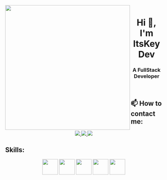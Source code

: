 <img align="left" width="400" src="https://img.icons8.com/external-icongeek26-flat-icongeek26/256/external-alien-retro-80s-icongeek26-flat-icongeek26.png">
<h1 align="center">Hi 👋, I'm ItsKeyDev</h1>
<p align="center">
  <h3 align="center">A FullStack Developer </h3>
</p>

<br />

## 📫 How to contact me:


<p align="center">
  <a href="https://www.facebook.com/trinhxuankien.2003/" alt="Facebook">
    <img src="https://img.icons8.com/fluent/48/000000/facebook-new.png" target="_blank" />
  </a> 
  <a href="https://github.com/ItsKeyDev" alt="Github">
    <img src="https://img.icons8.com/fluent/48/000000/github.png"/>
  </a> 

  <a href="mailto:txkien.dev@gmail.com" alt="Email">
    <img src="https://img.icons8.com/fluent/48/000000/mailing.png"/>
  </a>
</p>

## Skills:
<p align="center">
  <img  width="50" src="https://img.icons8.com/bubbles/256/react.png"/>
  <img width="50" src="https://img.icons8.com/color/256/nodejs.png"/>
  <img width="50" src="https://img.icons8.com/color/256/mongodb.png"/>
  <img width="50" src="https://img.icons8.com/color/256/express-js.png"/>
  <img width="50" src="https://img.icons8.com/fluency/256/laravel.png"/>
  <img width="50" src="https://img.icons8.com/fluency/256/mysql-logo.png>
</p>

